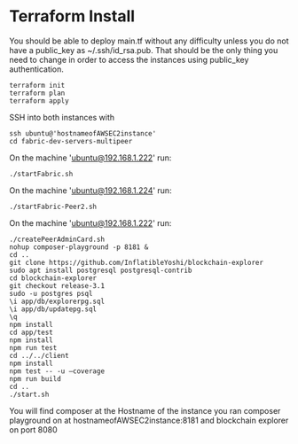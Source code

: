 # Terraform Install

You should be able to deploy main.tf without any difficulty unless you do not have a public_key as ~/.ssh/id_rsa.pub. That should be the only thing you need to change in order to access the instances using public_key authentication.

```
terraform init
terraform plan
terraform apply
```

SSH into both instances with
```
ssh ubuntu@'hostnameofAWSEC2instance'
cd fabric-dev-servers-multipeer
```

On the machine 'ubuntu@192.168.1.222' run:
```
./startFabric.sh
```

On the machine 'ubuntu@192.168.1.224' run:
```
./startFabric-Peer2.sh
```

On the machine 'ubuntu@192.168.1.222' run:
```
./createPeerAdminCard.sh
nohup composer-playground -p 8181 &
cd ..
git clone https://github.com/InflatibleYoshi/blockchain-explorer
sudo apt install postgresql postgresql-contrib
cd blockchain-explorer
git checkout release-3.1
sudo -u postgres psql
\i app/db/explorerpg.sql
\i app/db/updatepg.sql
\q
npm install
cd app/test
npm install
npm run test
cd ../../client
npm install
npm test -- -u –coverage
npm run build
cd ..
./start.sh
```


You will find composer at the Hostname of the instance you ran composer playground on at hostnameofAWSEC2instance:8181 and blockchain explorer on port 8080